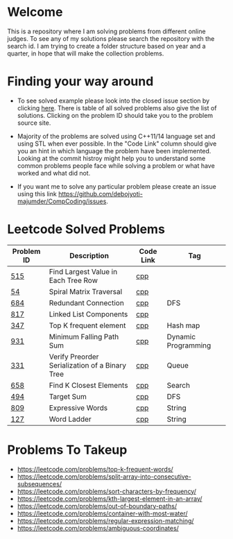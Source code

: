 
# Welcome
This is a repository where I am solving problems from different online judges. To see any of my solutions please search the repository with the search id. I am trying to create a folder structure based on year and a quarter, in hope that will make the collection problems. 

# Finding your way around
- To see solved example please look into the closed issue section by clicking [here](https://github.com/debojyoti-majumder/CompCoding/issues?q=is:issue%20is:closed). There is table of all solved problems also give the list of solutions. Clicking on the problem ID should take you to the problem source site.

- Majority of the problems are solved using C++11/14 language set and using STL when ever possible. In the "Code Link" column should give you an hint in which language the problem have been implemented. Looking at the commit histroy might help you to understand some common problems people face while solving a problem or what have worked and what did not.

- If you want me to solve any particular problem please create an issue using this link https://github.com/debojyoti-majumder/CompCoding/issues. 

# Leetcode Solved Problems
|Problem ID|    Description | Code Link | Tag |
|--|--|--|--|
|[515](https://leetcode.com/problems/find-largest-value-in-each-tree-row/submissions/)| Find Largest Value in Each Tree Row | [cpp](https://github.com/debojyoti-majumder/CompCoding/blob/master/2019Q1/cppWorkspace/leetcode515.hpp)
|[54](https://leetcode.com/problems/spiral-matrix)| Spiral Matrix Traversal | [cpp](https://github.com/debojyoti-majumder/CompCoding/blob/master/2019Q1/cppWorkspace/leetcode054.hpp)
|[684](https://leetcode.com/problems/redundant-connection)| Redundant Connection | [cpp](https://github.com/debojyoti-majumder/CompCoding/blob/master/2019Q1/cppWorkspace/leetcode684.hpp) | DFS
|[817](https://leetcode.com/problems/linked-list-components)| Linked List Components | [cpp](https://github.com/debojyoti-majumder/CompCoding/blob/master/2019Q1/cppWorkspace/leetcode817.hpp)
|[347](https://leetcode.com/problems/top-k-frequent-elements)| Top K frequent element | [cpp](https://github.com/debojyoti-majumder/CompCoding/blob/master/2019Q1/cppWorkspace/leetcode347.hpp) | Hash map
|[931](https://leetcode.com/problems/minimum-falling-path-sum/)| Minimum Falling Path Sum| [cpp](https://github.com/debojyoti-majumder/CompCoding/blob/master/2019Q1/cppWorkspace/leetcode931.hpp) | Dynamic Programming
|[331](https://leetcode.com/problems/verify-preorder-serialization-of-a-binary-tree)| Verify Preorder Serialization of a Binary Tree| [cpp](https://github.com/debojyoti-majumder/CompCoding/blob/master/yearEnd2018/ses2/leetcode/prob12.cpp) | Queue
|[658](https://leetcode.com/problems/find-k-closest-elements/)| Find K Closest Elements| [cpp](https://github.com/debojyoti-majumder/CompCoding/blob/master/yearEnd2018/ses2/leetcode/prob6.cpp) | Search
|[494](https://leetcode.com/problems/target-sum/)| Target Sum| [cpp](https://github.com/debojyoti-majumder/CompCoding/blob/master/2019Q1/cppWorkspace/leetcode494.cpp) | DFS
|[809](https://leetcode.com/problems/expressive-words/)| Expressive Words| [cpp](https://github.com/debojyoti-majumder/CompCoding/blob/master/2019Q1/cppWorkspace/leetcode809.cpp) | String
|[127](https://leetcode.com/problems/word-ladder/description/)| Word Ladder| [cpp](https://github.com/debojyoti-majumder/CompCoding/blob/master/yearEnd2018/ses2/leetcode/prob16.cpp) | String

# Problems To Takeup
- https://leetcode.com/problems/top-k-frequent-words/
- https://leetcode.com/problems/split-array-into-consecutive-subsequences/
- https://leetcode.com/problems/sort-characters-by-frequency/
- https://leetcode.com/problems/kth-largest-element-in-an-array/ 
- https://leetcode.com/problems/out-of-boundary-paths/
- https://leetcode.com/problems/container-with-most-water/
- https://leetcode.com/problems/regular-expression-matching/
- https://leetcode.com/problems/ambiguous-coordinates/
